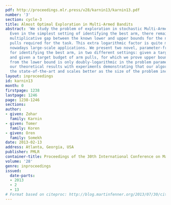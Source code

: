 ```yaml
---
pdf: http://proceedings.mlr.press/v28/karnin13/karnin13.pdf
number: '3'
section: cycle-3
title: Almost Optimal Exploration in Multi-Armed Bandits
abstract: 'We study the problem of exploration in stochastic Multi-Armed Bandits.
  Even in the simplest setting of identifying the best arm, there remains a logarithmic
  multiplicative gap between the known lower and upper bounds for the number of arm
  pulls required for the task. This extra logarithmic factor is quite meaningful in
  nowadays large-scale applications. We present two novel, parameter-free algorithms
  for identifying the best arm, in two different settings: given a target confidence
  and given a target budget of arm pulls, for which we prove upper bounds whose gap
  from the lower bound is only doubly-logarithmic in the problem parameters. We corroborate
  our theoretical results with experiments demonstrating that our algorithm outperforms
  the state-of-the-art and scales better as the size of the problem increases.  '
layout: inproceedings
id: karnin13
month: 0
firstpage: 1238
lastpage: 1246
page: 1238-1246
sections: 
author:
- given: Zohar
  family: Karnin
- given: Tomer
  family: Koren
- given: Oren
  family: Somekh
date: 2013-02-13
address: Atlanta, Georgia, USA
publisher: PMLR
container-title: Proceedings of the 30th International Conference on Machine Learning
volume: '28'
genre: inproceedings
issued:
  date-parts:
  - 2013
  - 2
  - 13
# Format based on citeproc: http://blog.martinfenner.org/2013/07/30/citeproc-yaml-for-bibliographies/
---
```

